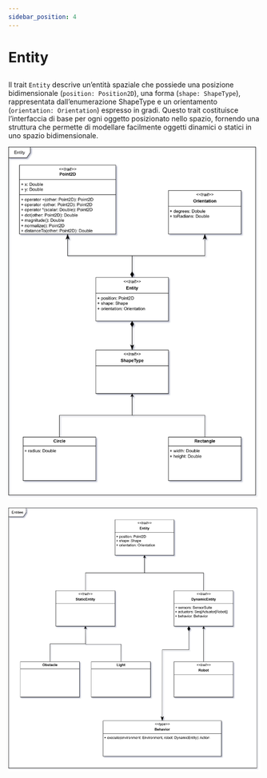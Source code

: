 ```yaml
---
sidebar_position: 4
---
```


# Entity

## 
Il trait `Entity` descrive un’entità spaziale che possiede una posizione bidimensionale (`position: Position2D`), una
forma (`shape: ShapeType`), rappresentata dall’enumerazione ShapeType e un orientamento (`orientation: Orientation`)
espresso in gradi.
Questo trait costituisce l’interfaccia di base per ogni oggetto posizionato nello spazio, fornendo una struttura che
permette di modellare facilmente oggetti dinamici o statici in uno spazio bidimensionale.



![Entity](../../static/img/04-detailed-design/entity.png)

![Entities](../../static/img/04-detailed-design/entities.png)